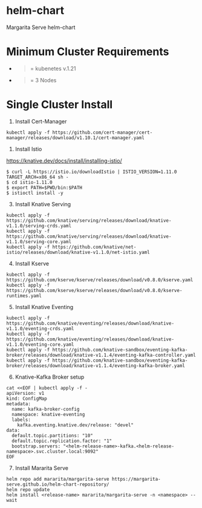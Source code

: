 # helm-chart

Margarita Serve helm-chart

# Minimum Cluster Requirements
- >= kubenetes v.1.21
- >= 3 Nodes
  
  
# Single Cluster Install

1. Install Cert-Manager
```
kubectl apply -f https://github.com/cert-manager/cert-manager/releases/download/v1.10.1/cert-manager.yaml
```

1. Install Istio

https://knative.dev/docs/install/installing-istio/

```
$ curl -L https://istio.io/downloadIstio | ISTIO_VERSION=1.11.0 TARGET_ARCH=x86_64 sh -
$ cd istio-1.11.0
$ export PATH=$PWD/bin:$PATH
$ istioctl install -y
```


3. Install Knative Serving
```
kubectl apply -f https://github.com/knative/serving/releases/download/knative-v1.1.0/serving-crds.yaml
kubectl apply -f https://github.com/knative/serving/releases/download/knative-v1.1.0/serving-core.yaml
kubectl apply -f https://github.com/knative/net-istio/releases/download/knative-v1.1.0/net-istio.yaml

```

4. Install Kserve
```
kubectl apply -f https://github.com/kserve/kserve/releases/download/v0.8.0/kserve.yaml
kubectl apply -f https://github.com/kserve/kserve/releases/download/v0.8.0/kserve-runtimes.yaml

```

5. Install Knative Eventing
```
kubectl apply -f https://github.com/knative/eventing/releases/download/knative-v1.1.0/eventing-crds.yaml
kubectl apply -f https://github.com/knative/eventing/releases/download/knative-v1.1.0/eventing-core.yaml
kubectl apply -f https://github.com/knative-sandbox/eventing-kafka-broker/releases/download/knative-v1.1.4/eventing-kafka-controller.yaml
kubectl apply -f https://github.com/knative-sandbox/eventing-kafka-broker/releases/download/knative-v1.1.4/eventing-kafka-broker.yaml
```

6. Knative-Kafka Broker setup
```
cat <<EOF | kubectl apply -f -
apiVersion: v1
kind: ConfigMap
metadata:
  name: kafka-broker-config
  namespace: knative-eventing
  labels:
    kafka.eventing.knative.dev/release: "devel"
data:
  default.topic.partitions: "10"
  default.topic.replication.factor: "1"
  bootstrap.servers: "<helm-release-name>-kafka.<helm-release-namespace>.svc.cluster.local:9092"
EOF
```

7. Install Mararita Serve
```
helm repo add mararita/margarita-serve https://margarita-serve.github.io/helm-chart-repository/
helm repo update
helm install <release-name> mararita/margarita-serve -n <namespace> --wait
```